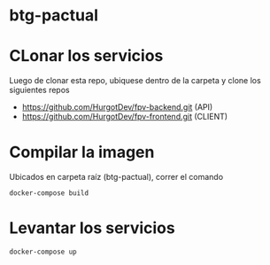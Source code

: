 # btg-pactual

# CLonar los servicios

Luego de clonar esta repo, ubiquese dentro de la carpeta y clone los siguientes repos

* https://github.com/HurgotDev/fpv-backend.git (API)
* https://github.com/HurgotDev/fpv-frontend.git (CLIENT)

# Compilar la imagen

Ubicados en carpeta raíz (btg-pactual), correr el comando

 ```
 docker-compose build
 ```

# Levantar los servicios

```
docker-compose up
```
